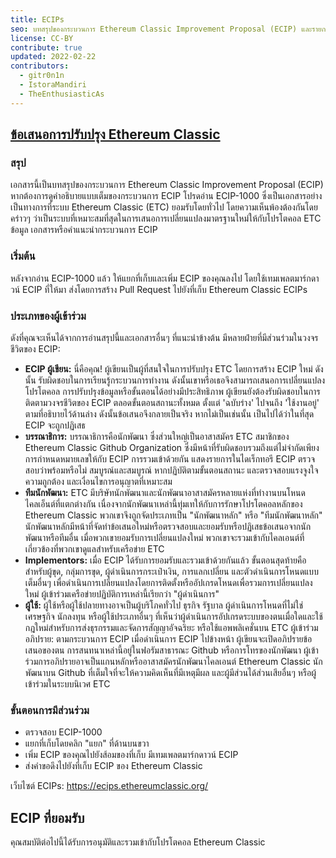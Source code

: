 ```yaml
---
title: ECIPs
seo: บทสรุปของกระบวนการ Ethereum Classic Improvement Proposal (ECIP) และรายการ ECIP ที่ยอมรับ
license: CC-BY
contribute: true
updated: 2022-02-22
contributors:
  - gitr0n1n
  - IstoraMandiri
  - TheEnthusiasticAs
---
```


## [ข้อเสนอการปรับปรุง Ethereum Classic](https://ecips.ethereumclassic.org/)

### สรุป

เอกสารนี้เป็นบทสรุปของกระบวนการ Ethereum Classic Improvement Proposal (ECIP) หากต้องการดูคำอธิบายแบบเต็มของกระบวนการ ECIP โปรดอ่าน ECIP-1000 ซึ่งเป็นเอกสารอย่างเป็นทางการที่ระบบ Ethereum Classic (ETC) ยอมรับโดยทั่วไป โดยความเห็นพ้องต้องกันโดยคร่าวๆ ว่าเป็นระบบที่เหมาะสมที่สุดในการเสนอการเปลี่ยนแปลงมาตรฐานใหม่ให้กับโปรโตคอล ETC ข้อมูล เอกสารหรือคำแนะนำกระบวนการ ECIP

### เริ่มต้น

หลังจากอ่าน ECIP-1000 แล้ว ให้แยกที่เก็บและเพิ่ม ECIP ของคุณลงไป โดยใช้เทมเพลตมาร์กดาวน์ ECIP ที่ให้มา ส่งโดยการสร้าง Pull Request ไปยังที่เก็บ Ethereum Classic ECIPs

### ประเภทของผู้เข้าร่วม

ดังที่คุณจะเห็นได้จากการอ่านสรุปนี้และเอกสารอื่นๆ ที่แนะนำข้างต้น มีหลายฝ่ายที่มีส่วนร่วมในวงจรชีวิตของ ECIP:

- **ECIP ผู้เขียน:** นี่คือคุณ! ผู้เขียนเป็นผู้ที่สนใจในการปรับปรุง ETC โดยการสร้าง ECIP ใหม่ ดังนั้น รับผิดชอบในการเรียนรู้กระบวนการทำงาน ดังนั้นเขาหรือเธอจึงสามารถเสนอการเปลี่ยนแปลงโปรโตคอล การปรับปรุงข้อมูลหรือขั้นตอนได้อย่างมีประสิทธิภาพ ผู้เขียนยังต้องรับผิดชอบในการติดตามวงจรชีวิตของ ECIP ตลอดขั้นตอนสถานะทั้งหมด ตั้งแต่ 'ฉบับร่าง' ไปจนถึง 'ใช้งานอยู่' ตามที่อธิบายไว้ด้านล่าง ดังนั้นข้อเสนอจึงกลายเป็นจริง หากไม่เป็นเช่นนั้น เป็นไปได้ว่าในที่สุด ECIP จะถูกปฏิเสธ
- **บรรณาธิการ:** บรรณาธิการคือนักพัฒนา ซึ่งส่วนใหญ่เป็นอาสาสมัคร ETC สมาชิกของ Ethereum Classic Github Organization ซึ่งมีหน้าที่รับผิดชอบรวมถึงแต่ไม่จำกัดเพียง การกำหนดหมายเลขให้กับ ECIP การรวมเข้าด้วยกัน แสดงรายการในไดเร็กทอรี ECIP ตรวจสอบว่าพร้อมหรือไม่ สมบูรณ์และสมบูรณ์ หากปฏิบัติตามขั้นตอนสถานะ และตรวจสอบแรงจูงใจ ความถูกต้อง และเงื่อนไขการอนุญาตที่เหมาะสม
- **ทีมนักพัฒนา:** ETC มีบริษัทนักพัฒนาและนักพัฒนาอาสาสมัครหลายแห่งที่ทำงานบนโหนดไคลเอ็นต์ที่แตกต่างกัน เนื่องจากนักพัฒนาเหล่านี้ทุ่มเทให้กับการรักษาโปรโตคอลหลักของ Ethereum Classic พวกเขาจึงถูกจัดประเภทเป็น "นักพัฒนาหลัก" หรือ "ทีมนักพัฒนาหลัก" นักพัฒนาหลักมีหน้าที่จัดทำข้อเสนอใหม่หรือตรวจสอบและยอมรับหรือปฏิเสธข้อเสนอจากนักพัฒนาหรือทีมอื่น เมื่อพวกเขายอมรับการเปลี่ยนแปลงใหม่ พวกเขาจะรวมเข้ากับไคลเอนต์ที่เกี่ยวข้องที่พวกเขาดูแลสำหรับเครือข่าย ETC
- **Implementors:** เมื่อ ECIP ได้รับการยอมรับและรวมเข้าด้วยกันแล้ว ขั้นตอนสุดท้ายคือสำหรับผู้ขุด, กลุ่มการขุด, ผู้ดำเนินการกระเป๋าเงิน, การแลกเปลี่ยน และตัวดำเนินการโหนดแบบเต็มอื่นๆ เพื่อดำเนินการเปลี่ยนแปลงโดยการติดตั้งหรืออัปเกรดโหนดเพื่อรวมการเปลี่ยนแปลงใหม่ ผู้เข้าร่วมเครือข่ายปฏิบัติการเหล่านี้เรียกว่า "ผู้ดำเนินการ"
- **ผู้ใช้:** ผู้ใช้หรือผู้ใช้ปลายทางอาจเป็นผู้บริโภคทั่วไป ธุรกิจ รัฐบาล ผู้ดำเนินการโหนดที่ไม่ใช่เศรษฐกิจ นักลงทุน หรือผู้ใช้ประเภทอื่นๆ ที่เห็นว่าผู้ดำเนินการอัปเกรดระบบของตนเมื่อใดและใช้กฎใหม่สำหรับการส่งธุรกรรมและจัดการสัญญาอัจฉริยะ หรือใช้แอพพลิเคชั่นบน ETC ผู้เข้าร่วมอภิปราย: ตามกระบวนการ ECIP เมื่อดำเนินการ ECIP ไปข้างหน้า ผู้เขียนจะเปิดอภิปรายข้อเสนอของตน การสนทนาเหล่านี้อยู่ในฟอรัมสาธารณะ Github หรือการโทรของนักพัฒนา ผู้เข้าร่วมการอภิปรายอาจเป็นแกนหลักหรืออาสาสมัครนักพัฒนาไคลเอนต์ Ethereum Classic นักพัฒนาบน Github ที่เต็มใจที่จะให้ความคิดเห็นที่มีเหตุมีผล และผู้มีส่วนได้ส่วนเสียอื่นๆ หรือผู้เข้าร่วมในระบบนิเวศ ETC

### ขั้นตอนการมีส่วนร่วม

- ตรวจสอบ ECIP-1000
- แยกที่เก็บโดยคลิก "แยก" ที่ด้านบนขวา
- เพิ่ม ECIP ของคุณไปยังส้อมของที่เก็บ มีเทมเพลตมาร์กดาวน์ ECIP
- ส่งคำขอดึงไปยังที่เก็บ ECIP ของ Ethereum Classic

เว็บไซต์ ECIPs: https://ecips.ethereumclassic.org/

## ECIP ที่ยอมรับ

คุณสมบัติต่อไปนี้ได้รับการอนุมัติและรวมเข้ากับโปรโตคอล Ethereum Classic
